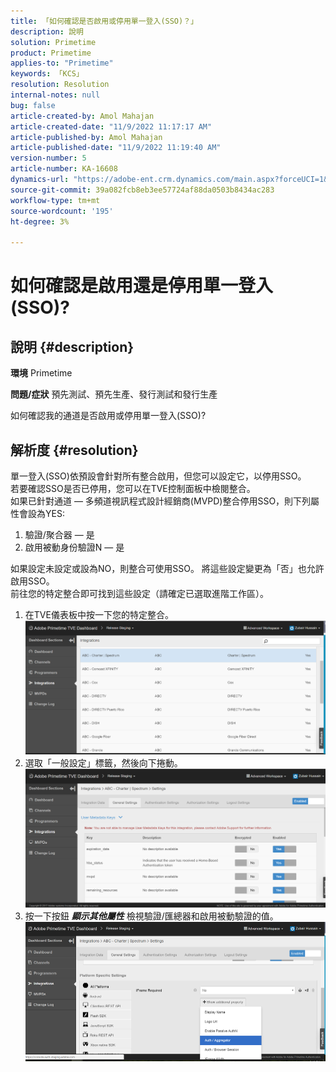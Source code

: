 ```yaml
---
title: 「如何確認是否啟用或停用單一登入(SSO)？」
description: 說明
solution: Primetime
product: Primetime
applies-to: "Primetime"
keywords: 「KCS」
resolution: Resolution
internal-notes: null
bug: false
article-created-by: Amol Mahajan
article-created-date: "11/9/2022 11:17:17 AM"
article-published-by: Amol Mahajan
article-published-date: "11/9/2022 11:19:40 AM"
version-number: 5
article-number: KA-16608
dynamics-url: "https://adobe-ent.crm.dynamics.com/main.aspx?forceUCI=1&pagetype=entityrecord&etn=knowledgearticle&id=a336b00b-2060-ed11-9561-6045bd006268"
source-git-commit: 39a082fcb8eb3ee57724af88da0503b8434ac283
workflow-type: tm+mt
source-wordcount: '195'
ht-degree: 3%

---
```


# 如何確認是啟用還是停用單一登入(SSO)?

## 說明 {#description}

<b>環境</b>
Primetime


<b>問題/症狀</b>
預先測試、預先生產、發行測試和發行生產

如何確認我的通道是否啟用或停用單一登入(SSO)?


## 解析度 {#resolution}

單一登入(SSO)依預設會針對所有整合啟用，但您可以設定它，以停用SSO。<br>若要確認SSO是否已停用，您可以在TVE控制面板中檢閱整合。<br>如果已針對通道 — 多頻道視訊程式設計經銷商(MVPD)整合停用SSO，則下列屬性會設為YES:<br>
1. 驗證/聚合器 — 是
2. 啟用被動身份驗證N — 是

如果設定未設定或設為NO，則整合可使用SSO。 將這些設定變更為「否」也允許啟用SSO。<br>前往您的特定整合即可找到這些設定（請確定已選取進階工作區）。
1. 在TVE儀表板中按一下您的特定整合。![](assets/6664dc8b-ff71-eb11-a812-00224809a536.png)
2. 選取「一般設定」標籤，然後向下捲動。![](assets/ecedf1a3-ff71-eb11-a812-00224809a536.png)
3. 按一下按鈕 <b>*顯示其他屬性</b>* 檢視驗證/匯總器和啟用被動驗證的值。 ![](assets/1f33e3d9-ff71-eb11-a812-00224809a536.png)

